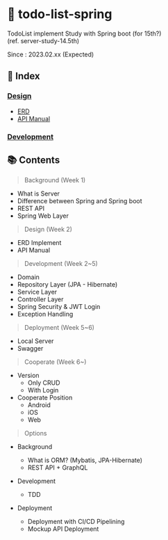 # 📄 todo-list-spring
TodoList implement Study with Spring boot (for 15th?)  
(ref. server-study-14.5th)

Since : 2023.02.xx (Expected)

## 📌 Index
### [Design](./Design/README.md)
- [ERD](./Design/erd.md)
- [API Manual](./Design/api.md)
### [Development](./Development/README.md)

## 📚 Contents
> Background (Week 1)  
  - What is Server  
  - Difference between Spring and Spring boot  
  - REST API  
  - Spring Web Layer

> Design (Week 2)  
  - ERD Implement  
  - API Manual  
 
 > Development (Week 2~5)  
  - Domain  
  - Repository Layer (JPA - Hibernate)  
  - Service Layer  
  - Controller Layer  
  - Spring Security & JWT Login  
  - Exception Handling  
 
 > Deployment (Week 5~6)  
  - Local Server  
  - Swagger  
 
 > Cooperate (Week 6~)  
  - Version  
    - Only CRUD    
    - With Login  
  - Cooperate Position  
    - Android  
    - iOS  
    - Web  
 
 > Options  
  - Background
    - What is ORM? (Mybatis, JPA-Hibernate)  
    - REST API + GraphQL  
    
  - Development
    - TDD
  
  - Deployment
    - Deployment with CI/CD Pipelining  
    - Mockup API Deployment  
